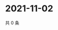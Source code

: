 # 2021-11-02

共 0 条

<!-- BEGIN WEIBO -->
<!-- 最后更新时间 Tue Nov 02 2021 19:08:12 GMT+0800 (China Standard Time) -->

<!-- END WEIBO -->
